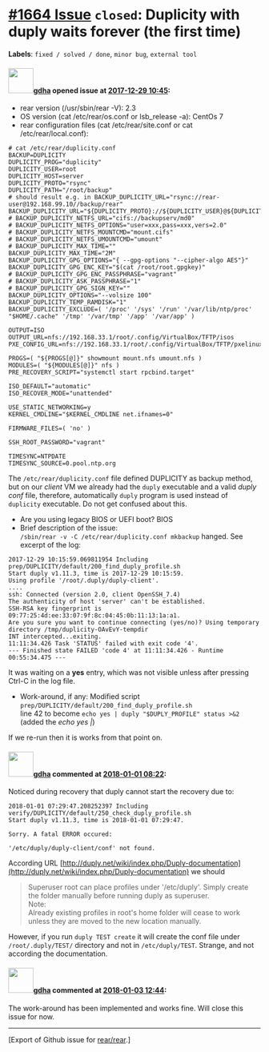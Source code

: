 [\#1664 Issue](https://github.com/rear/rear/issues/1664) `closed`: Duplicity with duply waits forever (the first time)
======================================================================================================================

**Labels**: `fixed / solved / done`, `minor bug`, `external tool`

#### <img src="https://avatars.githubusercontent.com/u/888633?u=cdaeb31efcc0048d3619651aa18dd4b76e636b21&v=4" width="50">[gdha](https://github.com/gdha) opened issue at [2017-12-29 10:45](https://github.com/rear/rear/issues/1664):

-   rear version (/usr/sbin/rear -V): 2.3
-   OS version (cat /etc/rear/os.conf or lsb\_release -a): CentOs 7
-   rear configuration files (cat /etc/rear/site.conf or cat
    /etc/rear/local.conf):

<!-- -->

    # cat /etc/rear/duplicity.conf 
    BACKUP=DUPLICITY
    DUPLICITY_PROG="duplicity"
    DUPLICITY_USER=root
    DUPLICITY_HOST=server
    DUPLICITY_PROTO="rsync"
    DUPLICITY_PATH="/root/backup"
    # should result e.g. in BACKUP_DUPLICITY_URL="rsync://rear-user@192.168.99.10//backup/rear"
    BACKUP_DUPLICITY_URL="${DUPLICITY_PROTO}://${DUPLICITY_USER}@${DUPLICITY_HOST}/${DUPLICITY_PATH}"
    # BACKUP_DUPLICITY_NETFS_URL="cifs://backupserv/md0"
    # BACKUP_DUPLICITY_NETFS_OPTIONS="user=xxx,pass=xxx,vers=2.0"
    # BACKUP_DUPLICITY_NETFS_MOUNTCMD="mount.cifs"
    # BACKUP_DUPLICITY_NETFS_UMOUNTCMD="umount"
    # BACKUP_DUPLICITY_MAX_TIME=""
    BACKUP_DUPLICITY_MAX_TIME="2M"
    BACKUP_DUPLICITY_GPG_OPTIONS="{ --gpg-options "--cipher-algo AES"}"
    BACKUP_DUPLICITY_GPG_ENC_KEY="$(cat /root/root.gpgkey)"
    # BACKUP_DUPLICITY_GPG_ENC_PASSPHRASE="vagrant"
    # BACKUP_DUPLICITY_ASK_PASSPHRASE="1"
    # BACKUP_DUPLICITY_GPG_SIGN_KEY=""
    BACKUP_DUPLICITY_OPTIONS="--volsize 100"
    BACKUP_DUPLICITY_TEMP_RAMDISK="1"
    BACKUP_DUPLICITY_EXCLUDE=( '/proc' '/sys' '/run' '/var/lib/ntp/proc' "$HOME/.cache" '/tmp' '/var/tmp' '/app' '/var/app' )

    OUTPUT=ISO
    OUTPUT_URL=nfs://192.168.33.1/root/.config/VirtualBox/TFTP/isos
    PXE_CONFIG_URL=nfs://192.168.33.1/root/.config/VirtualBox/TFTP/pxelinux.cfg

    PROGS=( "${PROGS[@]}" showmount mount.nfs umount.nfs )
    MODULES=( "${MODULES[@]}" nfs )
    PRE_RECOVERY_SCRIPT="systemctl start rpcbind.target"

    ISO_DEFAULT="automatic"
    ISO_RECOVER_MODE="unattended"

    USE_STATIC_NETWORKING=y
    KERNEL_CMDLINE="$KERNEL_CMDLINE net.ifnames=0"

    FIRMWARE_FILES=( 'no' )

    SSH_ROOT_PASSWORD="vagrant"

    TIMESYNC=NTPDATE
    TIMESYNC_SOURCE=0.pool.ntp.org

The `/etc/rear/duplicity.conf` file defined DUPLICITY as backup method,
but on our *client* VM we already had the `duply` executable and a valid
*duply conf* file, therefore, automatically `duply` program is used
instead of `duplicity` executable. Do not get confused about this.

-   Are you using legacy BIOS or UEFI boot? BIOS
-   Brief description of the issue:  
    `/sbin/rear -v -C /etc/rear/duplicity.conf mkbackup` hanged. See
    excerpt of the log:

<!-- -->

    2017-12-29 10:15:59.069811954 Including prep/DUPLICITY/default/200_find_duply_profile.sh
    Start duply v1.11.3, time is 2017-12-29 10:15:59.
    Using profile '/root/.duply/duply-client'.
    ....
    ssh: Connected (version 2.0, client OpenSSH_7.4)
    The authenticity of host 'server' can't be established.
    SSH-RSA key fingerprint is 09:77:25:4d:ee:33:07:9f:8c:04:45:0b:11:13:1a:a1.
    Are you sure you want to continue connecting (yes/no)? Using temporary directory /tmp/duplicity-OAvEvY-tempdir
    INT intercepted...exiting.
    11:11:34.426 Task 'STATUS' failed with exit code '4'.
    --- Finished state FAILED 'code 4' at 11:11:34.426 - Runtime 00:55:34.475 ---

It was waiting on a **yes** entry, which was not visible unless after
pressing Ctrl-C in the log file.

-   Work-around, if any: Modified script
    `prep/DUPLICITY/default/200_find_duply_profile.sh`  
    line 42 to become `echo yes | duply "$DUPLY_PROFILE" status >&2`
    (added the *echo yes |*)

If we re-run then it is works from that point on.

#### <img src="https://avatars.githubusercontent.com/u/888633?u=cdaeb31efcc0048d3619651aa18dd4b76e636b21&v=4" width="50">[gdha](https://github.com/gdha) commented at [2018-01-01 08:22](https://github.com/rear/rear/issues/1664#issuecomment-354642505):

Noticed during recovery that duply cannot start the recovery due to:

    2018-01-01 07:29:47.208252397 Including verify/DUPLICITY/default/250_check_duply_profile.sh
    Start duply v1.11.3, time is 2018-01-01 07:29:47.

    Sorry. A fatal ERROR occured:

    '/etc/duply/duply-client/conf' not found.

According URL
[http://duply.net/wiki/index.php/Duply-documentation](http://duply.net/wiki/index.php/Duply-documentation)
we should

> Superuser root can place profiles under '/etc/duply'. Simply create  
> the folder manually before running duply as superuser.  
> Note:  
> Already existing profiles in root's home folder will cease to work  
> unless they are moved to the new location manually.

However, if you run `duply TEST create` it will create the conf file
under `/root/.duply/TEST/` directory and not in `/etc/duply/TEST`.
Strange, and not according the documentation.

#### <img src="https://avatars.githubusercontent.com/u/888633?u=cdaeb31efcc0048d3619651aa18dd4b76e636b21&v=4" width="50">[gdha](https://github.com/gdha) commented at [2018-01-03 12:44](https://github.com/rear/rear/issues/1664#issuecomment-355003612):

The work-around has been implemented and works fine. Will close this
issue for now.

------------------------------------------------------------------------

\[Export of Github issue for
[rear/rear](https://github.com/rear/rear).\]
